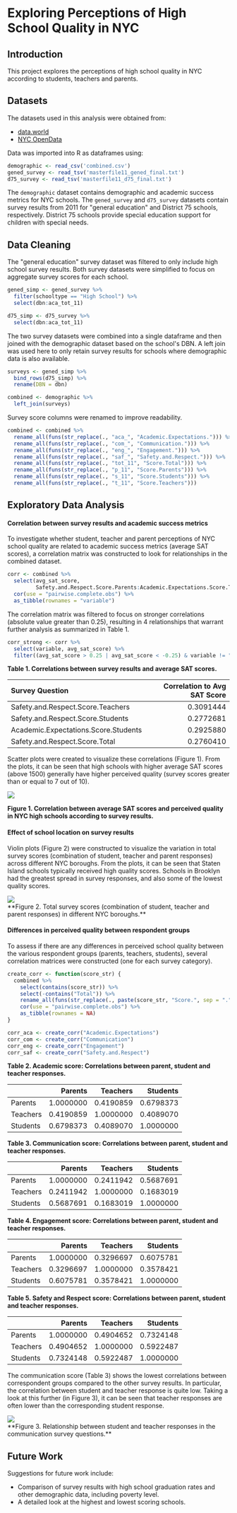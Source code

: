 # Exploring Perceptions of High School Quality in NYC

## Introduction

This project explores the perceptions of high school quality in NYC according to students, teachers and parents. 

## Datasets

The datasets used in this analysis were obtained from:

* [data.world](https://data.world/dataquest/nyc-schools-data/workspace/file?filename=combined.csv)
* [NYC OpenData](https://data.cityofnewyork.us/Education/2011-NYC-School-Survey/mnz3-dyi8)

Data was imported into R as dataframes using:

```r
demographic <- read_csv('combined.csv')
gened_survey <- read_tsv('masterfile11_gened_final.txt')
d75_survey <- read_tsv('masterfile11_d75_final.txt')
```

The `demographic` dataset contains demographic and academic success metrics for NYC schools. The `gened_survey` and `d75_survey` datasets contain survey results from 2011 for "general education" and District 75 schools, respectively. District 75 schools provide special education support for children with special needs.

## Data Cleaning

The "general education" survey dataset was filtered to only include high school survey results. Both survey datasets were simplified to focus on aggregate survey scores for each school.

```r
gened_simp <- gened_survey %>%
  filter(schooltype == "High School") %>%
  select(dbn:aca_tot_11)

d75_simp <- d75_survey %>%
  select(dbn:aca_tot_11)
```

The two survey datasets were combined into a single dataframe and then joined with the demographic dataset based on the school's DBN. A left join was used here to only retain survey results for schools where demographic data is also available.

```r
surveys <- gened_simp %>%
  bind_rows(d75_simp) %>%
  rename(DBN = dbn)

combined <- demographic %>%
  left_join(surveys)
```

Survey score columns were renamed to improve readability.

```r
combined <- combined %>%
  rename_all(funs(str_replace(., "aca_", "Academic.Expectations."))) %>%
  rename_all(funs(str_replace(., "com_", "Communication."))) %>%
  rename_all(funs(str_replace(., "eng_", "Engagement."))) %>%
  rename_all(funs(str_replace(., "saf_", "Safety.and.Respect."))) %>%
  rename_all(funs(str_replace(., "tot_11", "Score.Total"))) %>%
  rename_all(funs(str_replace(., "p_11", "Score.Parents"))) %>%
  rename_all(funs(str_replace(., "s_11", "Score.Students"))) %>%
  rename_all(funs(str_replace(., "t_11", "Score.Teachers")))
```


## Exploratory Data Analysis

#### Correlation between survey results and academic success metrics

To investigate whether student, teacher and parent perceptions of NYC school quality are related to academic success metrics (average SAT scores), a correlation matrix was constructed to look for relationships in the combined dataset.


```r
corr <- combined %>%
  select(avg_sat_score,
         Safety.and.Respect.Score.Parents:Academic.Expectations.Score.Total) %>%
  cor(use = "pairwise.complete.obs") %>%
  as_tibble(rownames = "variable")
```

The correlation matrix was filtered to focus on stronger correlations (absolute value greater than 0.25), resulting in 4 relationships that warrant further analysis as summarized in Table 1.


```r
corr_strong <- corr %>%
  select(variable, avg_sat_score) %>%
  filter((avg_sat_score > 0.25 | avg_sat_score < -0.25) & variable != "avg_sat_score")
```

**Table 1. Correlations between survey results and average SAT scores.**

|Survey Question                      | Correlation to Avg SAT Score|
|:------------------------------------|----------------------------:|
|Safety.and.Respect.Score.Teachers    |                    0.3091444|
|Safety.and.Respect.Score.Students    |                    0.2772681|
|Academic.Expectations.Score.Students |                    0.2925880|
|Safety.and.Respect.Score.Total       |                    0.2760410|

Scatter plots were created to visualize these correlations (Figure 1). From the plots, it can be seen that high schools with higher average SAT scores (above 1500) generally have higher perceived quality (survey scores greater than or equal to 7 out of 10).

<img src="images/img-SATScoresAndSurveyResults-1.png" style="display: block; margin: auto;" />

**Figure 1. Correlation between average SAT scores and perceived quality in NYC high schools according to survey results.**

#### Effect of school location on survey results

Violin plots (Figure 2) were constructed to visualize the variation in total survey scores (combination of student, teacher and parent responses) across different NYC boroughs. From the plots, it can be seen that Staten Island schools typically received high quality scores. Schools in Brooklyn had the greatest spread in survey responses, and also some of the lowest quality scores. 

<img src="images/img-SurveyScoresByBorough-1.png" style="display: block; margin: auto;" />
**Figure 2. Total survey scores (combination of student, teacher and parent responses) in different NYC boroughs.**

#### Differences in perceived quality between respondent groups

To assess if there are any differences in perceived school quality between the various respondent groups (parents, teachers, students), several correlation matrices were constructed (one for each survey category).


```r
create_corr <- function(score_str) {
  combined %>%
    select(contains(score_str)) %>%
    select(-contains("Total")) %>%
    rename_all(funs(str_replace(., paste(score_str, "Score.", sep = "."), ""))) %>%
    cor(use = "pairwise.complete.obs") %>%
    as_tibble(rownames = NA)
}

corr_aca <- create_corr("Academic.Expectations")
corr_com <- create_corr("Communication")
corr_eng <- create_corr("Engagement")
corr_saf <- create_corr("Safety.and.Respect")
```

**Table 2. Academic score: Correlations between parent, student and teacher responses.**

|         |   Parents|  Teachers|  Students|
|:--------|---------:|---------:|---------:|
|Parents  | 1.0000000| 0.4190859| 0.6798373|
|Teachers | 0.4190859| 1.0000000| 0.4089070|
|Students | 0.6798373| 0.4089070| 1.0000000|

**Table 3. Communication score: Correlations between parent, student and teacher responses.**

|         |   Parents|  Teachers|  Students|
|:--------|---------:|---------:|---------:|
|Parents  | 1.0000000| 0.2411942| 0.5687691|
|Teachers | 0.2411942| 1.0000000| 0.1683019|
|Students | 0.5687691| 0.1683019| 1.0000000|

**Table 4. Engagement score: Correlations between parent, student and teacher responses.**

|         |   Parents|  Teachers|  Students|
|:--------|---------:|---------:|---------:|
|Parents  | 1.0000000| 0.3296697| 0.6075781|
|Teachers | 0.3296697| 1.0000000| 0.3578421|
|Students | 0.6075781| 0.3578421| 1.0000000|

**Table 5. Safety and Respect score: Correlations between parent, student and teacher responses.**

|         |   Parents|  Teachers|  Students|
|:--------|---------:|---------:|---------:|
|Parents  | 1.0000000| 0.4904652| 0.7324148|
|Teachers | 0.4904652| 1.0000000| 0.5922487|
|Students | 0.7324148| 0.5922487| 1.0000000|

The communication score (Table 3) shows the lowest correlations between correspondent groups compared to the other survey results. In particular, the correlation between student and teacher response is quite low. Taking a look at this further (in Figure 3), it can be seen that teacher responses are often lower than the corresponding student response.

<img src="images/img-StudentsTeachers-1.png" style="display: block; margin: auto;" />
**Figure 3. Relationship between student and teacher responses in the communication survey questions.**

## Future Work

Suggestions for future work include:

* Comparison of survey results with high school graduation rates and other demographic data, including poverty level.
* A detailed look at the highest and lowest scoring schools.
